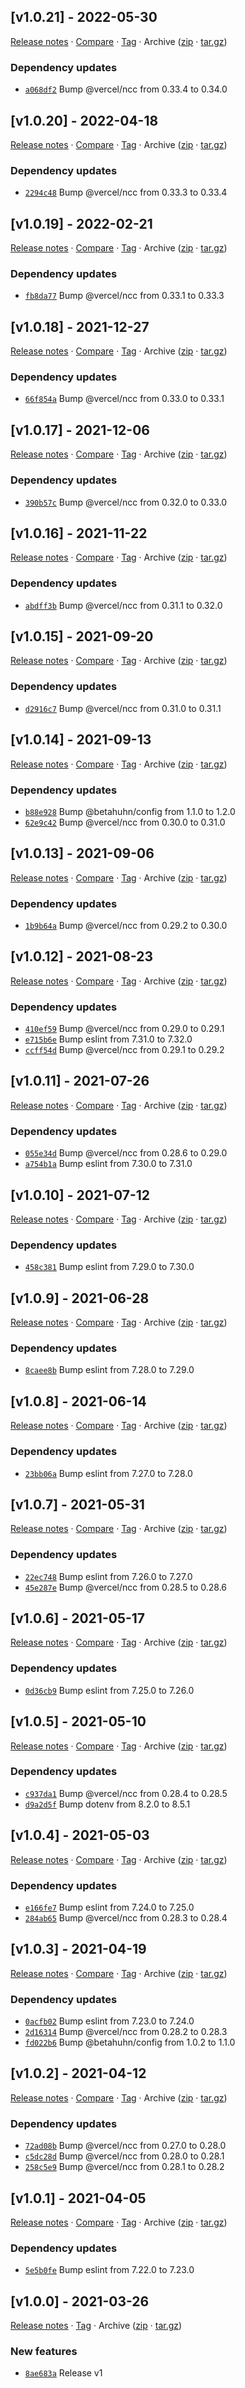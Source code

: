 ## [v1.0.21] - 2022-05-30

[Release notes](https://github.com/BetaHuhn/node-starter/releases/tag/v1.0.21) · [Compare](https://github.com/BetaHuhn/node-starter/compare/v1.0.20...v1.0.21) · [Tag](https://github.com/BetaHuhn/node-starter/tree/v1.0.21) · Archive ([zip](https://github.com/BetaHuhn/node-starter/archive/v1.0.21.zip) · [tar.gz](https://github.com/BetaHuhn/node-starter/archive/v1.0.21.tar.gz))

### Dependency updates

- [`a068df2`](https://github.com/BetaHuhn/node-starter/commit/a068df2)  Bump @vercel/ncc from 0.33.4 to 0.34.0

## [v1.0.20] - 2022-04-18

[Release notes](https://github.com/BetaHuhn/node-starter/releases/tag/v1.0.20) · [Compare](https://github.com/BetaHuhn/node-starter/compare/v1.0.19...v1.0.20) · [Tag](https://github.com/BetaHuhn/node-starter/tree/v1.0.20) · Archive ([zip](https://github.com/BetaHuhn/node-starter/archive/v1.0.20.zip) · [tar.gz](https://github.com/BetaHuhn/node-starter/archive/v1.0.20.tar.gz))

### Dependency updates

- [`2294c48`](https://github.com/BetaHuhn/node-starter/commit/2294c48)  Bump @vercel/ncc from 0.33.3 to 0.33.4

## [v1.0.19] - 2022-02-21

[Release notes](https://github.com/BetaHuhn/node-starter/releases/tag/v1.0.19) · [Compare](https://github.com/BetaHuhn/node-starter/compare/v1.0.18...v1.0.19) · [Tag](https://github.com/BetaHuhn/node-starter/tree/v1.0.19) · Archive ([zip](https://github.com/BetaHuhn/node-starter/archive/v1.0.19.zip) · [tar.gz](https://github.com/BetaHuhn/node-starter/archive/v1.0.19.tar.gz))

### Dependency updates

- [`fb8da77`](https://github.com/BetaHuhn/node-starter/commit/fb8da77)  Bump @vercel/ncc from 0.33.1 to 0.33.3

## [v1.0.18] - 2021-12-27

[Release notes](https://github.com/BetaHuhn/node-starter/releases/tag/v1.0.18) · [Compare](https://github.com/BetaHuhn/node-starter/compare/v1.0.17...v1.0.18) · [Tag](https://github.com/BetaHuhn/node-starter/tree/v1.0.18) · Archive ([zip](https://github.com/BetaHuhn/node-starter/archive/v1.0.18.zip) · [tar.gz](https://github.com/BetaHuhn/node-starter/archive/v1.0.18.tar.gz))

### Dependency updates

- [`66f854a`](https://github.com/BetaHuhn/node-starter/commit/66f854a)  Bump @vercel/ncc from 0.33.0 to 0.33.1

## [v1.0.17] - 2021-12-06

[Release notes](https://github.com/BetaHuhn/node-starter/releases/tag/v1.0.17) · [Compare](https://github.com/BetaHuhn/node-starter/compare/v1.0.16...v1.0.17) · [Tag](https://github.com/BetaHuhn/node-starter/tree/v1.0.17) · Archive ([zip](https://github.com/BetaHuhn/node-starter/archive/v1.0.17.zip) · [tar.gz](https://github.com/BetaHuhn/node-starter/archive/v1.0.17.tar.gz))

### Dependency updates

- [`390b57c`](https://github.com/BetaHuhn/node-starter/commit/390b57c)  Bump @vercel/ncc from 0.32.0 to 0.33.0

## [v1.0.16] - 2021-11-22

[Release notes](https://github.com/BetaHuhn/node-starter/releases/tag/v1.0.16) · [Compare](https://github.com/BetaHuhn/node-starter/compare/v1.0.15...v1.0.16) · [Tag](https://github.com/BetaHuhn/node-starter/tree/v1.0.16) · Archive ([zip](https://github.com/BetaHuhn/node-starter/archive/v1.0.16.zip) · [tar.gz](https://github.com/BetaHuhn/node-starter/archive/v1.0.16.tar.gz))

### Dependency updates

- [`abdff3b`](https://github.com/BetaHuhn/node-starter/commit/abdff3b)  Bump @vercel/ncc from 0.31.1 to 0.32.0

## [v1.0.15] - 2021-09-20

[Release notes](https://github.com/BetaHuhn/node-starter/releases/tag/v1.0.15) · [Compare](https://github.com/BetaHuhn/node-starter/compare/v1.0.14...v1.0.15) · [Tag](https://github.com/BetaHuhn/node-starter/tree/v1.0.15) · Archive ([zip](https://github.com/BetaHuhn/node-starter/archive/v1.0.15.zip) · [tar.gz](https://github.com/BetaHuhn/node-starter/archive/v1.0.15.tar.gz))

### Dependency updates

- [`d2916c7`](https://github.com/BetaHuhn/node-starter/commit/d2916c7)  Bump @vercel/ncc from 0.31.0 to 0.31.1

## [v1.0.14] - 2021-09-13

[Release notes](https://github.com/BetaHuhn/node-starter/releases/tag/v1.0.14) · [Compare](https://github.com/BetaHuhn/node-starter/compare/v1.0.13...v1.0.14) · [Tag](https://github.com/BetaHuhn/node-starter/tree/v1.0.14) · Archive ([zip](https://github.com/BetaHuhn/node-starter/archive/v1.0.14.zip) · [tar.gz](https://github.com/BetaHuhn/node-starter/archive/v1.0.14.tar.gz))

### Dependency updates

- [`b88e928`](https://github.com/BetaHuhn/node-starter/commit/b88e928)  Bump @betahuhn/config from 1.1.0 to 1.2.0
- [`62e9c42`](https://github.com/BetaHuhn/node-starter/commit/62e9c42)  Bump @vercel/ncc from 0.30.0 to 0.31.0

## [v1.0.13] - 2021-09-06

[Release notes](https://github.com/BetaHuhn/node-starter/releases/tag/v1.0.13) · [Compare](https://github.com/BetaHuhn/node-starter/compare/v1.0.12...v1.0.13) · [Tag](https://github.com/BetaHuhn/node-starter/tree/v1.0.13) · Archive ([zip](https://github.com/BetaHuhn/node-starter/archive/v1.0.13.zip) · [tar.gz](https://github.com/BetaHuhn/node-starter/archive/v1.0.13.tar.gz))

### Dependency updates

- [`1b9b64a`](https://github.com/BetaHuhn/node-starter/commit/1b9b64a)  Bump @vercel/ncc from 0.29.2 to 0.30.0

## [v1.0.12] - 2021-08-23

[Release notes](https://github.com/BetaHuhn/node-starter/releases/tag/v1.0.12) · [Compare](https://github.com/BetaHuhn/node-starter/compare/v1.0.11...v1.0.12) · [Tag](https://github.com/BetaHuhn/node-starter/tree/v1.0.12) · Archive ([zip](https://github.com/BetaHuhn/node-starter/archive/v1.0.12.zip) · [tar.gz](https://github.com/BetaHuhn/node-starter/archive/v1.0.12.tar.gz))

### Dependency updates

- [`410ef59`](https://github.com/BetaHuhn/node-starter/commit/410ef59)  Bump @vercel/ncc from 0.29.0 to 0.29.1
- [`e715b6e`](https://github.com/BetaHuhn/node-starter/commit/e715b6e)  Bump eslint from 7.31.0 to 7.32.0
- [`ccff54d`](https://github.com/BetaHuhn/node-starter/commit/ccff54d)  Bump @vercel/ncc from 0.29.1 to 0.29.2

## [v1.0.11] - 2021-07-26

[Release notes](https://github.com/BetaHuhn/node-starter/releases/tag/v1.0.11) · [Compare](https://github.com/BetaHuhn/node-starter/compare/v1.0.10...v1.0.11) · [Tag](https://github.com/BetaHuhn/node-starter/tree/v1.0.11) · Archive ([zip](https://github.com/BetaHuhn/node-starter/archive/v1.0.11.zip) · [tar.gz](https://github.com/BetaHuhn/node-starter/archive/v1.0.11.tar.gz))

### Dependency updates

- [`055e34d`](https://github.com/BetaHuhn/node-starter/commit/055e34d)  Bump @vercel/ncc from 0.28.6 to 0.29.0
- [`a754b1a`](https://github.com/BetaHuhn/node-starter/commit/a754b1a)  Bump eslint from 7.30.0 to 7.31.0

## [v1.0.10] - 2021-07-12

[Release notes](https://github.com/BetaHuhn/node-starter/releases/tag/v1.0.10) · [Compare](https://github.com/BetaHuhn/node-starter/compare/v1.0.9...v1.0.10) · [Tag](https://github.com/BetaHuhn/node-starter/tree/v1.0.10) · Archive ([zip](https://github.com/BetaHuhn/node-starter/archive/v1.0.10.zip) · [tar.gz](https://github.com/BetaHuhn/node-starter/archive/v1.0.10.tar.gz))

### Dependency updates

- [`458c381`](https://github.com/BetaHuhn/node-starter/commit/458c381)  Bump eslint from 7.29.0 to 7.30.0

## [v1.0.9] - 2021-06-28

[Release notes](https://github.com/BetaHuhn/node-starter/releases/tag/v1.0.9) · [Compare](https://github.com/BetaHuhn/node-starter/compare/v1.0.8...v1.0.9) · [Tag](https://github.com/BetaHuhn/node-starter/tree/v1.0.9) · Archive ([zip](https://github.com/BetaHuhn/node-starter/archive/v1.0.9.zip) · [tar.gz](https://github.com/BetaHuhn/node-starter/archive/v1.0.9.tar.gz))

### Dependency updates

- [`8caee8b`](https://github.com/BetaHuhn/node-starter/commit/8caee8b)  Bump eslint from 7.28.0 to 7.29.0

## [v1.0.8] - 2021-06-14

[Release notes](https://github.com/BetaHuhn/node-starter/releases/tag/v1.0.8) · [Compare](https://github.com/BetaHuhn/node-starter/compare/v1.0.7...v1.0.8) · [Tag](https://github.com/BetaHuhn/node-starter/tree/v1.0.8) · Archive ([zip](https://github.com/BetaHuhn/node-starter/archive/v1.0.8.zip) · [tar.gz](https://github.com/BetaHuhn/node-starter/archive/v1.0.8.tar.gz))

### Dependency updates

- [`23bb06a`](https://github.com/BetaHuhn/node-starter/commit/23bb06a)  Bump eslint from 7.27.0 to 7.28.0

## [v1.0.7] - 2021-05-31

[Release notes](https://github.com/BetaHuhn/node-starter/releases/tag/v1.0.7) · [Compare](https://github.com/BetaHuhn/node-starter/compare/v1.0.6...v1.0.7) · [Tag](https://github.com/BetaHuhn/node-starter/tree/v1.0.7) · Archive ([zip](https://github.com/BetaHuhn/node-starter/archive/v1.0.7.zip) · [tar.gz](https://github.com/BetaHuhn/node-starter/archive/v1.0.7.tar.gz))

### Dependency updates

- [`22ec748`](https://github.com/BetaHuhn/node-starter/commit/22ec748)  Bump eslint from 7.26.0 to 7.27.0
- [`45e287e`](https://github.com/BetaHuhn/node-starter/commit/45e287e)  Bump @vercel/ncc from 0.28.5 to 0.28.6

## [v1.0.6] - 2021-05-17

[Release notes](https://github.com/BetaHuhn/node-starter/releases/tag/v1.0.6) · [Compare](https://github.com/BetaHuhn/node-starter/compare/v1.0.5...v1.0.6) · [Tag](https://github.com/BetaHuhn/node-starter/tree/v1.0.6) · Archive ([zip](https://github.com/BetaHuhn/node-starter/archive/v1.0.6.zip) · [tar.gz](https://github.com/BetaHuhn/node-starter/archive/v1.0.6.tar.gz))

### Dependency updates

- [`0d36cb9`](https://github.com/BetaHuhn/node-starter/commit/0d36cb9)  Bump eslint from 7.25.0 to 7.26.0

## [v1.0.5] - 2021-05-10

[Release notes](https://github.com/BetaHuhn/node-starter/releases/tag/v1.0.5) · [Compare](https://github.com/BetaHuhn/node-starter/compare/v1.0.4...v1.0.5) · [Tag](https://github.com/BetaHuhn/node-starter/tree/v1.0.5) · Archive ([zip](https://github.com/BetaHuhn/node-starter/archive/v1.0.5.zip) · [tar.gz](https://github.com/BetaHuhn/node-starter/archive/v1.0.5.tar.gz))

### Dependency updates

- [`c937da1`](https://github.com/BetaHuhn/node-starter/commit/c937da1)  Bump @vercel/ncc from 0.28.4 to 0.28.5
- [`d9a2d5f`](https://github.com/BetaHuhn/node-starter/commit/d9a2d5f)  Bump dotenv from 8.2.0 to 8.5.1

## [v1.0.4] - 2021-05-03

[Release notes](https://github.com/BetaHuhn/node-starter/releases/tag/v1.0.4) · [Compare](https://github.com/BetaHuhn/node-starter/compare/v1.0.3...v1.0.4) · [Tag](https://github.com/BetaHuhn/node-starter/tree/v1.0.4) · Archive ([zip](https://github.com/BetaHuhn/node-starter/archive/v1.0.4.zip) · [tar.gz](https://github.com/BetaHuhn/node-starter/archive/v1.0.4.tar.gz))

### Dependency updates

- [`e166fe7`](https://github.com/BetaHuhn/node-starter/commit/e166fe7)  Bump eslint from 7.24.0 to 7.25.0
- [`284ab65`](https://github.com/BetaHuhn/node-starter/commit/284ab65)  Bump @vercel/ncc from 0.28.3 to 0.28.4

## [v1.0.3] - 2021-04-19

[Release notes](https://github.com/BetaHuhn/node-starter/releases/tag/v1.0.3) · [Compare](https://github.com/BetaHuhn/node-starter/compare/v1.0.2...v1.0.3) · [Tag](https://github.com/BetaHuhn/node-starter/tree/v1.0.3) · Archive ([zip](https://github.com/BetaHuhn/node-starter/archive/v1.0.3.zip) · [tar.gz](https://github.com/BetaHuhn/node-starter/archive/v1.0.3.tar.gz))

### Dependency updates

- [`0acfb02`](https://github.com/BetaHuhn/node-starter/commit/0acfb02)  Bump eslint from 7.23.0 to 7.24.0
- [`2d16314`](https://github.com/BetaHuhn/node-starter/commit/2d16314)  Bump @vercel/ncc from 0.28.2 to 0.28.3
- [`fd022b6`](https://github.com/BetaHuhn/node-starter/commit/fd022b6)  Bump @betahuhn/config from 1.0.2 to 1.1.0

## [v1.0.2] - 2021-04-12

[Release notes](https://github.com/BetaHuhn/node-starter/releases/tag/v1.0.2) · [Compare](https://github.com/BetaHuhn/node-starter/compare/v1.0.1...v1.0.2) · [Tag](https://github.com/BetaHuhn/node-starter/tree/v1.0.2) · Archive ([zip](https://github.com/BetaHuhn/node-starter/archive/v1.0.2.zip) · [tar.gz](https://github.com/BetaHuhn/node-starter/archive/v1.0.2.tar.gz))

### Dependency updates

- [`72ad08b`](https://github.com/BetaHuhn/node-starter/commit/72ad08b)  Bump @vercel/ncc from 0.27.0 to 0.28.0
- [`c5dc28d`](https://github.com/BetaHuhn/node-starter/commit/c5dc28d)  Bump @vercel/ncc from 0.28.0 to 0.28.1
- [`258c5e9`](https://github.com/BetaHuhn/node-starter/commit/258c5e9)  Bump @vercel/ncc from 0.28.1 to 0.28.2

## [v1.0.1] - 2021-04-05

[Release notes](https://github.com/BetaHuhn/node-starter/releases/tag/v1.0.1) · [Compare](https://github.com/BetaHuhn/node-starter/compare/v1.0.0...v1.0.1) · [Tag](https://github.com/BetaHuhn/node-starter/tree/v1.0.1) · Archive ([zip](https://github.com/BetaHuhn/node-starter/archive/v1.0.1.zip) · [tar.gz](https://github.com/BetaHuhn/node-starter/archive/v1.0.1.tar.gz))

### Dependency updates

- [`5e5b0fe`](https://github.com/BetaHuhn/node-starter/commit/5e5b0fe)  Bump eslint from 7.22.0 to 7.23.0

## [v1.0.0] - 2021-03-26

[Release notes](https://github.com/BetaHuhn/node-starter/releases/tag/v1.0.0) · [Tag](https://github.com/BetaHuhn/node-starter/tree/v1.0.0) · Archive ([zip](https://github.com/BetaHuhn/node-starter/archive/v1.0.0.zip) · [tar.gz](https://github.com/BetaHuhn/node-starter/archive/v1.0.0.tar.gz))

### New features

- [`8ae683a`](https://github.com/BetaHuhn/node-starter/commit/8ae683a)  Release v1
